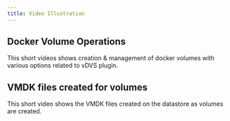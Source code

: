 ```yaml
---
title: Video Illustration
---
```


## Docker Volume Operations
This short videos shows creation & management of docker volumes with various options related to vDVS plugin.

<script type="text/javascript" src="https://asciinema.org/a/80417.js" id="asciicast-80417" async></script>

## VMDK files created for volumes
This short video shows the VMDK files created on the datastore as volumes are created.

<script type="text/javascript" src="https://asciinema.org/a/80424.js" id="asciicast-80424" async></script>

